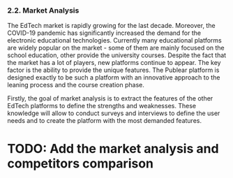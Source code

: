 ### 2.2. Market Analysis

The EdTech market is rapidly growing for the last decade. Moreover, the COVID-19 pandemic has significantly increased the demand for the electronic educational technologies. Currently many educational platforms are widely popular on the market - some of them are mainly focused on the school education, other provide the university courses. Despite the fact that the market has a lot of players, new platforms continue to appear. The key factor is the ability to provide the unique features. The Publear platform is designed exactly to be such a platform with an innovative approach to the leaning process and the course creation phase.

Firstly, the goal of market analysis is to extract the features of the other EdTech platforms to define the strengths and weaknesses. These knowledge will allow to conduct surveys and interviews to define the user needs and to create the platform with the most demanded features.

# TODO: Add the market analysis and competitors comparison